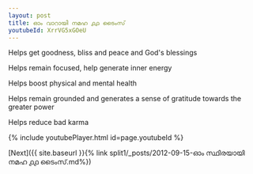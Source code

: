 ```yaml
---
layout: post
title: ഓം വാറായി നമഹ ൧൧ ടൈംസ്
youtubeId: XrrVG5xGOeU
---
```

 
 
Helps get goodness, bliss and peace and God's blessings
 
Helps remain focused, help generate inner energy 
 
Helps boost physical and mental health 
 
Helps remain grounded and generates a sense of gratitude towards the greater power 
 
Helps reduce bad karma
 
 
 
 


{% include youtubePlayer.html id=page.youtubeId %}
 
[Next]({{ site.baseurl }}{% link  split1/_posts/2012-09-15-ഓം സ്ഥിരയായി നമഹ ൧൧ ടൈംസ്.md%})
 
